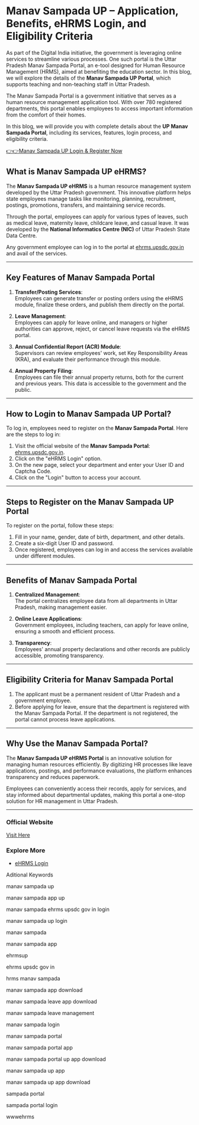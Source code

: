 # Manav Sampada UP – Application, Benefits, eHRMS Login, and Eligibility Criteria  

As part of the Digital India initiative, the government is leveraging online services to streamline various processes. One such portal is the Uttar Pradesh Manav Sampada Portal, an e-tool designed for Human Resource Management (HRMS), aimed at benefiting the education sector. In this blog, we will explore the details of the **Manav Sampada UP Portal**, which supports teaching and non-teaching staff in Uttar Pradesh.  

The Manav Sampada Portal is a government initiative that serves as a human resource management application tool. With over 780 registered departments, this portal enables employees to access important information from the comfort of their homes.  

In this blog, we will provide you with complete details about the **UP Manav Sampada Portal**, including its services, features, login process, and eligibility criteria.  

[👉👉Manav Sampada UP Login & Register Now ](https://lakhimpurkheri.com/manav-sampada-up)

## What is Manav Sampada UP eHRMS?  

The **Manav Sampada UP eHRMS** is a human resource management system developed by the Uttar Pradesh government. This innovative platform helps state employees manage tasks like monitoring, planning, recruitment, postings, promotions, transfers, and maintaining service records.  

Through the portal, employees can apply for various types of leaves, such as medical leave, maternity leave, childcare leave, and casual leave. It was developed by the **National Informatics Centre (NIC)** of Uttar Pradesh State Data Centre.  

Any government employee can log in to the portal at [ehrms.upsdc.gov.in](https://lakhimpurkheri.com/manav-sampada-up) and avail of the services.  

---

## Key Features of Manav Sampada Portal  

1. **Transfer/Posting Services**:  
   Employees can generate transfer or posting orders using the eHRMS module, finalize these orders, and publish them directly on the portal.  

2. **Leave Management**:  
   Employees can apply for leave online, and managers or higher authorities can approve, reject, or cancel leave requests via the eHRMS portal.  

3. **Annual Confidential Report (ACR) Module**:  
   Supervisors can review employees' work, set Key Responsibility Areas (KRA), and evaluate their performance through this module.  

4. **Annual Property Filing**:  
   Employees can file their annual property returns, both for the current and previous years. This data is accessible to the government and the public.  

---

## How to Login to Manav Sampada UP Portal?  

To log in, employees need to register on the **Manav Sampada Portal**. Here are the steps to log in:  

1. Visit the official website of the **Manav Sampada Portal**: [ehrms.upsdc.gov.in](https://lakhimpurkheri.com/manav-sampada-up).  
2. Click on the "eHRMS Login" option.  
3. On the new page, select your department and enter your User ID and Captcha Code.  
4. Click on the "Login" button to access your account.  

---

## Steps to Register on the Manav Sampada UP Portal  

To register on the portal, follow these steps:  

1. Fill in your name, gender, date of birth, department, and other details.  
2. Create a six-digit User ID and password.  
3. Once registered, employees can log in and access the services available under different modules.  

---

## Benefits of Manav Sampada Portal  

1. **Centralized Management**:  
   The portal centralizes employee data from all departments in Uttar Pradesh, making management easier.  

2. **Online Leave Applications**:  
   Government employees, including teachers, can apply for leave online, ensuring a smooth and efficient process.  

3. **Transparency**:  
   Employees' annual property declarations and other records are publicly accessible, promoting transparency.  

---

## Eligibility Criteria for Manav Sampada Portal  

1. The applicant must be a permanent resident of Uttar Pradesh and a government employee.  
2. Before applying for leave, ensure that the department is registered with the Manav Sampada Portal. If the department is not registered, the portal cannot process leave applications.  

---

## Why Use the Manav Sampada Portal?  

The **Manav Sampada UP eHRMS Portal** is an innovative solution for managing human resources efficiently. By digitizing HR processes like leave applications, postings, and performance evaluations, the platform enhances transparency and reduces paperwork.  

Employees can conveniently access their records, apply for services, and stay informed about departmental updates, making this portal a one-stop solution for HR management in Uttar Pradesh.  

---

### Official Website  
[Visit Here](https://lakhimpurkheri.com/manav-sampada-up)  

### Explore More  
- [eHRMS Login](https://lakhimpurkheri.com/manav-sampada-up)

Aditional Keywords

manav sampada up

manav sampada app up

manav sampada ehrms upsdc gov in login

manav sampada up login

manav sampada

manav sampada app

ehrmsup

ehrms upsdc gov in

hrms manav sampada

manav sampada app download

manav sampada leave app download

manav sampada leave management

manav sampada login

manav sampada portal

manav sampada portal app

manav sampada portal up app download

manav sampada up app

manav sampada up app download

sampada portal

sampada portal login

wwwehrms
